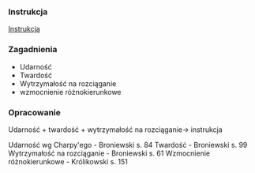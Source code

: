 ### Instrukcja

[Instrukcja](https://drive.google.com/file/d/1zQQ2cr3J3AGj9wmj5ig3sggbXhkFyMLF/view?usp=sharing)

### Zagadnienia

* Udarność
* Twardość
* Wytrzymałość na rozciąganie
* wzmocnienie różnokierunkowe

### Opracowanie

Udarność + twardość + wytrzymałość na rozciąganie-> instrukcja

Udarność wg Charpy'ego - Broniewski s. 84
Twardość - Broniewski s. 99
Wytrzymałość na rozciąganie - Broniewski s. 61
Wzmocnienie różnokierunkowe - Królikowski s. 151
